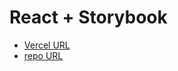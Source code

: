 # React + Storybook

- [Vercel URL](https://storyboook-sample.vercel.app/?path=/docs/example-progressbar--docs) 
- [repo URL](https://github.com/fcohermoso/storyboook-sample)